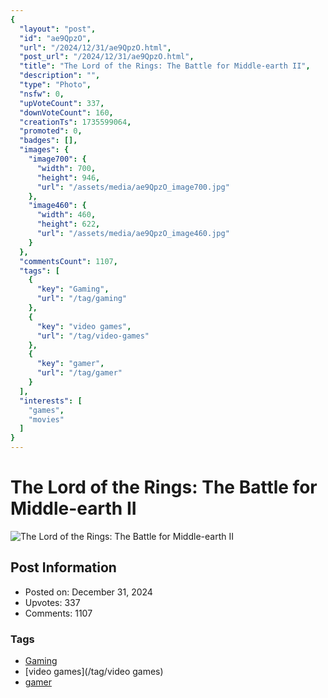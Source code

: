 ```yaml
---
{
  "layout": "post",
  "id": "ae9QpzO",
  "url": "/2024/12/31/ae9QpzO.html",
  "post_url": "/2024/12/31/ae9QpzO.html",
  "title": "The Lord of the Rings: The Battle for Middle-earth II",
  "description": "",
  "type": "Photo",
  "nsfw": 0,
  "upVoteCount": 337,
  "downVoteCount": 160,
  "creationTs": 1735599064,
  "promoted": 0,
  "badges": [],
  "images": {
    "image700": {
      "width": 700,
      "height": 946,
      "url": "/assets/media/ae9QpzO_image700.jpg"
    },
    "image460": {
      "width": 460,
      "height": 622,
      "url": "/assets/media/ae9QpzO_image460.jpg"
    }
  },
  "commentsCount": 1107,
  "tags": [
    {
      "key": "Gaming",
      "url": "/tag/gaming"
    },
    {
      "key": "video games",
      "url": "/tag/video-games"
    },
    {
      "key": "gamer",
      "url": "/tag/gamer"
    }
  ],
  "interests": [
    "games",
    "movies"
  ]
}
---
```


# The Lord of the Rings: The Battle for Middle-earth II

![The Lord of the Rings: The Battle for Middle-earth II](/assets/media/ae9QpzO_image700.jpg)

## Post Information

- Posted on: December 31, 2024
- Upvotes: 337
- Comments: 1107

### Tags

- [Gaming](/tag/Gaming)
- [video games](/tag/video games)
- [gamer](/tag/gamer)
